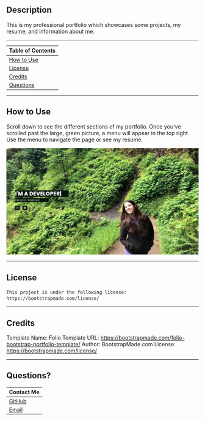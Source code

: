 ## Description

This is my professional portfolio which showcases some projects, my resume, and information about me.

---

| Table of Contents       |
| ----------------------- |
| [How to Use](#usage)    |
| [License](#license)     |
| [Credits](#credits)     |
| [Questions](#questions) |

---

## How to Use

Scroll down to see the different sections of my portfolio.
Once you've scrolled past the large, green picture, a menu will appear in the top right. Use the menu to navigate the page or see my resume.

![Screenshot](./assets/img/Portfolio-Screenshot.png)

---

## License

    This project is under the following license: https://bootstrapmade.com/license/

---

## Credits

Template Name: Folio
Template URL: https://bootstrapmade.com/folio-bootstrap-portfolio-template/
Author: BootstrapMade.com
License: https://bootstrapmade.com/license/

---

## Questions?

| Contact Me                                   |
| -------------------------------------------- |
| [GitHub](https://www.github.com/L-Jones-hub) |
| [Email](lindseyjones92@gmail.com)            |
